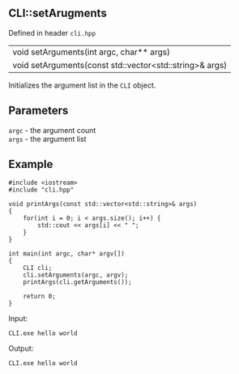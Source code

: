## CLI::setArugments
Defined in header `cli.hpp`

| |
| --- |
| void setArguments(int argc, char** args) |
| void setArguments(const std::vector\<std::string>& args) |

Initializes the argument list in the `CLI` object.

## Parameters
`argc` - the argument count \
`args` - the argument list

## Example
```
#include <iostream>
#include "cli.hpp"

void printArgs(const std::vector<std::string>& args)
{
    for(int i = 0; i < args.size(); i++) {
        std::cout << args[i] << " ";
    }
}

int main(int argc, char* argv[])
{
    CLI cli;
    cli.setArguments(argc, argv);
    printArgs(cli.getArguments());
    
    return 0;
}
```

Input:
```
CLI.exe hello world 
```

Output:
```
CLI.exe hello world 
```